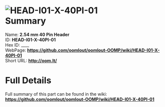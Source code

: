 
![HEAD-I01-X-40PI-01](https://github.com/oomlout/oomlout-OOMP/blob/master/parts/HEAD-I01-X-40PI-01/HEAD-I01-X-40PI-01_420.jpg)   
Summary
=================
  
Name: __2.54 mm 40 Pin Header__    
ID: __HEAD-I01-X-40PI-01__   
Hex ID: ____   
WebPage: __https://github.com/oomlout/oomlout-OOMP/wiki/HEAD-I01-X-40PI-01__   
Short URL: __http://oom.lt/__   

Full Details
==========================
Full summary of this part can be found in the wiki:   
__https://github.com/oomlout/oomlout-OOMP/wiki/HEAD-I01-X-40PI-01__    

